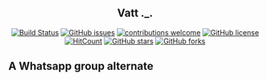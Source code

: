 <h2 align="center">Vatt ._. </h2>


<div align="center">
  
[![Build Status](https://travis-ci.com/Aman-zishan/DocScanner.svg?branch=master)](https://travis-ci.com/Aman-zishan/DocScanner)
[![GitHub issues](https://img.shields.io/github/issues/Aman-zishan/Vatt._..svg)](https://GitHub.com/Aman-zishan/Vatt._./issues/)
[![contributions welcome](https://img.shields.io/badge/contributions-welcome-brightgreen.svg?style=flat)](https://github.com/Aman-zishan/Vatt._./issues)
[![GitHub license](https://img.shields.io/github/license/Aman-zishan/Vatt._..svg)](https://github.com/Aman-zishan/Vatt._./blob/master/LICENSE)
[![HitCount](http://hits.dwyl.com/Aman-zishan/Vatt._..svg?style=flat)](http://hits.dwyl.com/Aman-zishan/Vatt._.)
[![GitHub stars](https://img.shields.io/github/stars/Aman-zishan/Vatt._..svg?style=social&label=Star&maxAge=2592000)](https://github.com/Aman-zishan/Vatt._./stargazers)
[![GitHub forks](https://img.shields.io/github/forks/Aman-zishan/Vatt._..svg?style=social&label=Fork&maxAge=2592000)](https://github.com/Aman-zishan/Vatt._./network/members)

</div>


## A Whatsapp group alternate
